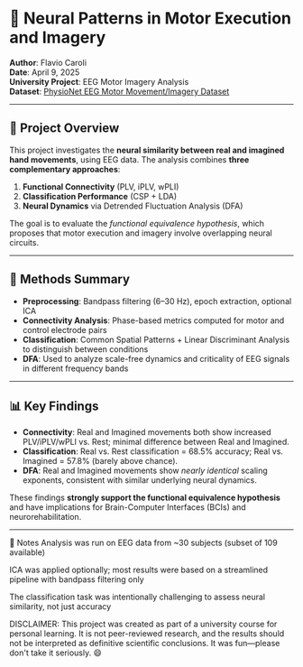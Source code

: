 # 🧠 Neural Patterns in Motor Execution and Imagery

**Author**: Flavio Caroli  
**Date**: April 9, 2025  
**University Project**: EEG Motor Imagery Analysis  
**Dataset**: [PhysioNet EEG Motor Movement/Imagery Dataset](https://physionet.org/content/eegmmidb/1.0.0/)

---

## 🧩 Project Overview

This project investigates the **neural similarity between real and imagined hand movements**, using EEG data. The analysis combines **three complementary approaches**:

1. **Functional Connectivity** (PLV, iPLV, wPLI)  
2. **Classification Performance** (CSP + LDA)  
3. **Neural Dynamics** via Detrended Fluctuation Analysis (DFA)

The goal is to evaluate the *functional equivalence hypothesis*, which proposes that motor execution and imagery involve overlapping neural circuits.

---

## 🧪 Methods Summary

- **Preprocessing**: Bandpass filtering (6–30 Hz), epoch extraction, optional ICA  
- **Connectivity Analysis**: Phase-based metrics computed for motor and control electrode pairs  
- **Classification**: Common Spatial Patterns + Linear Discriminant Analysis to distinguish between conditions  
- **DFA**: Used to analyze scale-free dynamics and criticality of EEG signals in different frequency bands  


---

## 📊 Key Findings

- **Connectivity**: Real and Imagined movements both show increased PLV/iPLV/wPLI vs. Rest; minimal difference between Real and Imagined.  
- **Classification**: Real vs. Rest classification = 68.5% accuracy; Real vs. Imagined = 57.8% (barely above chance).  
- **DFA**: Real and Imagined movements show *nearly identical* scaling exponents, consistent with similar underlying neural dynamics.  

These findings **strongly support the functional equivalence hypothesis** and have implications for Brain-Computer Interfaces (BCIs) and neurorehabilitation.

---

📌 Notes
Analysis was run on EEG data from ~30 subjects (subset of 109 available)

ICA was applied optionally; most results were based on a streamlined pipeline with bandpass filtering only

The classification task was intentionally challenging to assess neural similarity, not just accuracy




DISCLAIMER:
This project was created as part of a university course for personal learning.
It is not peer-reviewed research, and the results should not be interpreted as definitive scientific conclusions.
It was fun—please don't take it seriously. 😄
